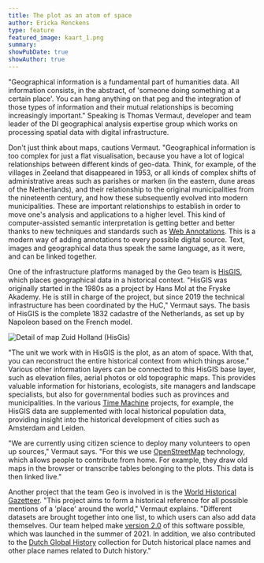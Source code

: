 ```yaml
---
title: The plot as an atom of space
author: Ericka Renckens
type: feature
featured_image: kaart_1.png
summary:
showPubDate: true
showAuthor: true
---
```


"Geographical information is a fundamental part of humanities data. All information consists, in the abstract, of 'someone doing something at a certain place'. You can hang anything on that peg and the integration of those types of information and their mutual relationships is becoming increasingly important." Speaking is Thomas Vermaut, developer and team leader of the DI geographical analysis expertise group which works on processing spatial data with digital infrastructure.

Don't just think about maps, cautions Vermaut. "Geographical information is too complex for just a flat visualisation, because you have a lot of logical relationships between different kinds of geo-data. Think, for example, of the villages in Zeeland that disappeared in 1953, or all kinds of complex shifts of administrative areas such as parishes or marken (in the eastern, dune areas of the Netherlands), and their relationship to the original municipalities from the nineteenth century, and how these subsequently evolved into modern municipalities. These are important relationships to establish in order to move one's analysis and applications to a higher level. This kind of computer-assisted semantic interpretation is getting better and better thanks to new techniques and standards such as [Web Annotations](https://www.w3.org/annotation/). This is a modern way of adding annotations to every possible digital source. Text, images and geographical data thus speak the same language, as it were, and can be linked together.

One of the infrastructure platforms managed by the Geo team is [HisGIS](https://hisgis.nl/), which places geographical data in a historical context. "HisGIS was originally started in the 1980s as a project by Hans Mol at the Fryske Akademy. He is still in charge of the project, but since 2019 the technical infrastructure has been coordinated by the HuC," Vermaut says. The basis of HisGIS is the complete 1832 cadastre of the Netherlands, as set up by Napoleon based on the French model.

![Detail of map Zuid Holland (HisGis)](images/hisgis.png)

"The unit we work with in HisGIS is the plot, as an atom of space. With that, you can reconstruct the entire historical context from which things arose." Various other information layers can be connected to this HisGIS base layer, such as elevation files, aerial photos or old topographic maps. This provides valuable information for historians, ecologists, site managers and landscape specialists, but also for governmental bodies such as provinces and municipalities. In the various [Time Machine](https://www.timemachine.eu) projects, for example, the HisGIS data are supplemented with local historical population data, providing insight into the historical development of cities such as Amsterdam and Leiden.

"We are currently using citizen science to deploy many volunteers to open up sources," Vermaut says. "For this we use [OpenStreetMap](https://www.openstreetmap.org) technology, which allows people to contribute from home. For example, they draw old maps in the browser or transcribe tables belonging to the plots. This data is then linked live."

Another project that the team Geo is involved in is the [World Historical Gazetteer](https://whgazetteer.org/). "This project aims to form a historical reference  for all possible mentions of a 'place' around the world," Vermaut explains. "Different datasets are brought together into one list, to which users can also add data themselves. Our team helped make [version 2.0](http://blog.whgazetteer.org/2021/08/05/version-2/) of this software possible, which was launched in the summer of 2021. In addition, we also contributed to the [Dutch Global History](https://whgazetteer.org/collections/2/summary_ds) collection for Dutch historical place names and other place names related to Dutch history."
